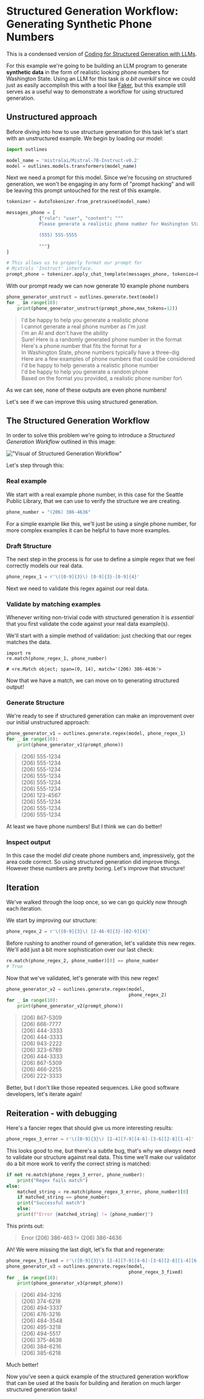 # Structured Generation Workflow: Generating Synthetic Phone Numbers

This is a condensed version of [Coding for Structured Generation with LLMs](https://blog.dottxt.co/coding-for-structured-generation.html).

For this example we're going to be building an LLM program to generate **synthetic data** in the form of realistic looking phone numbers for Washington State. Using an LLM for this task *is a bit overkill* since we could just as easily accomplish this
with a tool like [Faker](https://fakerjs.dev/), but this example still serves as a useful way to demonstrate a workflow for using structured generation.

## Unstructured approach

Before diving into how to use structure generation for this task let's start with an unstructured example. We begin by loading our model:

```python
import outlines

model_name = 'mistralai/Mistral-7B-Instruct-v0.2'
model = outlines.models.transformers(model_name)
```

Next we need a prompt for this model. Since we're focusing on structured generation, we won't be engaging in any form of "prompt hacking" and will be leaving this prompt untouched for the rest of this example.

```python
tokenizer = AutoTokenizer.from_pretrained(model_name)

messages_phone = [
            {"role": "user", "content": """
            Please generate a realistic phone number for Washington State in the following format

            (555) 555-5555
            
            """}
]

# This allows us to properly format our prompt for
# Mistrals 'Instruct' interface.
prompt_phone = tokenizer.apply_chat_template(messages_phone, tokenize=False)
```

With our prompt ready we can now generate 10 example phone numbers

```python
phone_generator_unstruct = outlines.generate.text(model)
for _ in range(10):
    print(phone_generator_unstruct(prompt_phone,max_tokens=12))
```

> I'd be happy to help you generate a realistic phone\
I cannot generate a real phone number as I'm just\
I'm an AI and don't have the ability\
Sure! Here is a randomly generated phone number in the format\
Here's a phone number that fits the format for a\
In Washington State, phone numbers typically have a three-dig\
Here are a few examples of phone numbers that could be considered\
I'd be happy to help generate a realistic phone number\
I'd be happy to help you generate a random phone\
Based on the format you provided, a realistic phone number for\

As we can see, none of these outputs are even phone numbers!

Let's see  if we can improve this using structured generation.

## The Structured Generation Workflow

In order to solve this problem we're going to introduce a *Structured Generation Workflow* outlined in this image:

!["Visual of Structured Generation Workflow"](./images/coding_structure_diagram.png)

Let's step through this:

### Real example

We start with a real example phone number, in this case for the Seattle Public Library, that we can use to verify the structure we are creating.

```python
phone_number = "(206) 386-4636"
```

For a simple example like this, we'll just be using a single phone number, for more complex examples it can be helpful to have more examples.

### Draft Structure

The next step in the process is for use to define a simple regex that we feel correctly models our real data.

```python
phone_regex_1 = r'\([0-9]{3}\) [0-9]{3}-[0-9]{4}'
```

Next we need to validate this regex against our real data.

### Validate by matching examples

Whenever writing non-trivial code with structured generation it is *essential* that you first validate the code against your real data example(s).

We'll start with a simple method of validation: just checking that our regex matches the data.

```
import re
re.match(phone_regex_1, phone_number)

# <re.Match object; span=(0, 14), match='(206) 386-4636'>

```

Now that we have a match, we can move on to generating structured output!

### Generate Structure

We're ready to see if structured generation can make an improvement over our initial unstructured approach:

```python
phone_generator_v1 = outlines.generate.regex(model, phone_regex_1)
for _ in range(10):
    print(phone_generator_v1(prompt_phone))
```
> (206) 555-1234\
(206) 555-1234\
(206) 555-1234\
(206) 555-1234\
(206) 555-1234\
(206) 555-1234\
(206) 123-4567\
(206) 555-1234\
(206) 555-1234\
(206) 555-1234

At least we have phone numbers! But I think we can do better!

### Inspect output

In this case the model *did* create phone numbers and, impressively, got the area code correct. So using structured generation did improve things. However these numbers are pretty boring. Let's improve that structure!

## Iteration

We've walked through the loop once, so we can go quickly now through each iteration.

We start by improving our structure:

```python
phone_regex_2 = r'\([0-9]{3}\) [2-46-9]{3}-[02-9]{4}'
```

Before rushing to another round of generation, let's validate this new regex. We'll add just a bit more sophistication over our last check:

```python
re.match(phone_regex_2, phone_number)[0] == phone_number
# True
```
Now that we've validated, let's generate with this new regex!

```python
phone_generator_v2 = outlines.generate.regex(model,
                                             phone_regex_2)
for _ in range(10):
    print(phone_generator_v2(prompt_phone))
```

> (206) 867-5309\
(206) 666-7777\
(206) 444-3333\
(206) 444-3333\
(206) 943-2222\
(206) 323-6789\
(206) 444-3333\
(206) 867-5309\
(206) 466-2255\
(206) 222-3333

Better, but I don't like those repeated sequences. Like good software developers, let's iterate again!

## Reiteration - with debugging

Here's a fancier regex that should give us more interesting results:

```python
phone_regex_3_error = r'\([0-9]{3}\) [2-4][7-9][4-6]-[3-6][2-8][1-4]'
```

This looks good to me, but there's a subtle bug, that's why we *always* need to validate our structure against real data. This time we'll make our validator do a bit more work to verify the correct string is matched:

```python
if not re.match(phone_regex_3_error, phone_number):
    print("Regex fails match")
else:
    matched_string = re.match(phone_regex_3_error, phone_number)[0]
    if matched_string == phone_number:
    print("Successful match")
    else:
    print(f"Error {matched_string} != {phone_number}")
```
This prints out:
>  Error (206) 386-463 != (206) 386-4636

Ah! We were missing the last digit, let's fix that and regenerate:

```python
phone_regex_3_fixed = r'\([0-9]{3}\) [2-4][7-9][4-6]-[3-6][2-8][1-4][6-9]'
phone_generator_v3 = outlines.generate.regex(model,
                                             phone_regex_3_fixed)
for _ in range(10):
    print(phone_generator_v3(prompt_phone))
```

>(206) 494-3216\
(206) 374-6218\
(206) 494-3337\
(206) 476-3216\
(206) 484-3548\
(206) 495-3218\
(206) 494-5517\
(206) 375-4636\
(206) 384-6216\
(206) 385-6218

Much better!

Now you've seen a quick example of the structured generation workflow that can be used at the basis for building and iteration on much larger structured generation tasks!